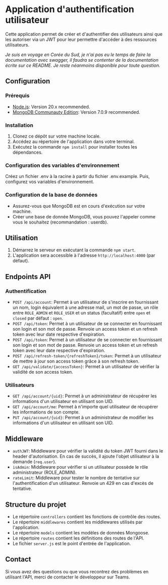 # Application d'authentification utilisateur

Cette application permet de créer et d'authentifier des utilisateurs ainsi que les autoriser via un JWT pour leur permettre d'accéder à des ressources utilisateurs.

*Je suis en voyage en Corée du Sud, je n'ai pas eu le temps de faire la documentation avec swagger, il faudra se contenter de la documentation écrite sur ce README. Je reste néanmoins disponible pour toute question.*

## Configuration

### Prérequis

- [Node.js](https://nodejs.org/en/download/): Version 20.x recommended.
- [MongoDB Communauty Edition](https://www.mongodb.com/try/download/community/): Version 7.0.9 recommended.

### Installation

1. Clonez ce dépôt sur votre machine locale.
2. Accédez au répertoire de l'application dans votre terminal.
3. Exécutez la commande `npm install` pour installer toutes les dépendances.

### Configuration des variables d'environnement

Créez un fichier .env à la racine à partir du fichier .env.example. Puis, configurez vos variables d'environnement.

### Configuration de la base de données

- Assurez-vous que MongoDB est en cours d'exécution sur votre machine.
- Créer une base de donnée MongoDB, vous pouvez l'appeler comme vous le souhaitez (recommandation : userdb).

## Utilisation

1. Démarrez le serveur en exécutant la commande `npm start`.
2. L'application sera accessible à l'adresse `http://localhost:4000` (par défaut).

## Endpoints API

### Authentification

- `POST /api/account`: Permet à un utilisateur de s'inscrire en fournissant un nom, login équivalent à une adresse mail, un mot de passe, un rôle entre `ROLE_ADMIN` et `ROLE_USER` et un status (facultatif) entre `open` et `closed` par défaut : `open`.
- `POST /api/token`: Permet à un utilisateur de se connecter en fournissant son login et son mot de passe. Renvoie un access token et un refresh token avec leur date respective d'expiration.
- `POST /api/token`: Permet à un utilisateur de se connecter en fournissant son login et son mot de passe. Renvoie un access token et un refresh token avec leur date respective d'expiration.
- `POST /api/refresh-token/{refreshToken}/token`: Permet à un utilisateur de mettre à jour son access token grâce à son refresh token.
- `GET /api/validate/{accessToken}`: Permet à un utilisateur de vérifier la validité de son access token.

### Utilisateurs

- `GET /api/account/{uid}`: Permet à un administrateur de récupérer les informations d'un utilisateur en utilisant son UID.
- `GET /api/account/me`: Permet à n'importe quel utilisateur de récupérer les informations de son compte.
- `PUT /api/account/{uid}`: Permet à un administrateur de modifier les informations d'un utilisateur en utilisant son UID.

## Middleware

- `authJWT`: Middleware pour vérifier la validité du token JWT fourni dans le header d'autorisation. En cas de succès, il ajoute l'objet utilisateur à la demande (`req.user`).
- `isAdmin`: Middleware pour vérifier si un utilisateur possède le rôle administrateur (ROLE_ADMIN).
- `rateLimit`: Middleware pour tester le nombre de tentative sur l'authentification d'un utilisateur. Renvoie un 429 en cas d'excès de tentative.

## Structure du projet

- Le répertoire `controllers` contient les fonctions de contrôle des routes.
- Le répertoire `middlewares` contient les middlewares utilisés par l'application.
- Le répertoire `models` contient les modèles de données Mongoose.
- Le répertoire `routes` contient les définitions des routes de l'API.
- Le fichier `server.js` est le point d'entrée de l'application.

## Contact

Si vous avez des questions ou que vous recontrez des problèmes en utilisant l'API, merci de contacter le développeur sur Teams.
